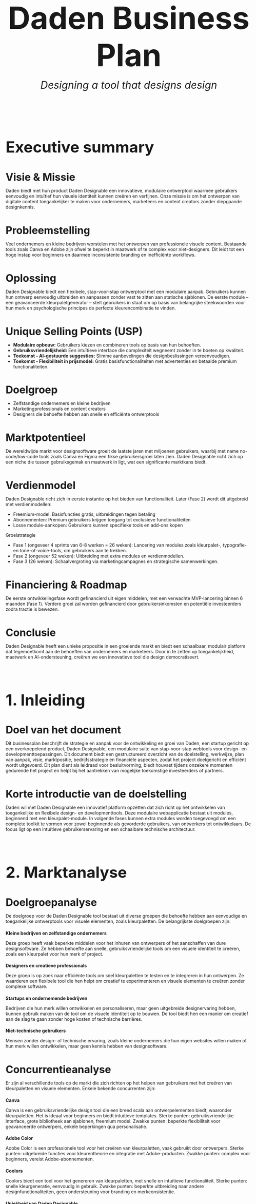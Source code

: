 # Daden Business Plan

<p class="ondertitel">Designing a tool that designs design</p>

## Executive summary

### Visie & Missie

Daden biedt met hun product Daden Designable een innovatieve, modulaire ontwerptool waarmee gebruikers eenvoudig en intuïtief hun visuele identiteit kunnen creëren en verfijnen. Onze missie is om het ontwerpen van digitale content toegankelijker te maken voor ondernemers, marketeers en content creators zonder diepgaande designkennis.

### Probleemstelling

Veel ondernemers en kleine bedrijven worstelen met het ontwerpen van professionele visuele content. Bestaande tools zoals Canva en Adobe zijn ofwel te beperkt in maatwerk of te complex voor niet-designers. Dit leidt tot een hoge instap voor beginners en daarmee inconsistente branding en inefficiënte workflows.

### Oplossing

Daden Designable biedt een flexibele, stap-voor-stap ontwerptool met een modulaire aanpak. Gebruikers kunnen hun ontwerp eenvoudig uitbreiden en aanpassen zonder vast te zitten aan statische sjablonen. De eerste module – een geavanceerde kleurpaletgenerator – stelt gebruikers in staat om op basis van belangrijke steekwoorden voor hun merk en psychologische principes de perfecte kleurencombinatie te vinden.

### Unique Selling Points (USP)

- **Modulaire opbouw:** Gebruikers kiezen en combineren tools op basis van hun behoeften.
- **Gebruiksvriendelijkheid:** Een intuïtieve interface die complexiteit wegneemt zonder in te boeten op kwaliteit.
- **Toekomst - AI-gestuurde suggesties:** Slimme aanbevelingen die designbeslissingen vereenvoudigen.
- **Toekomst - Flexibiliteit in prijsmodel:** Gratis basisfunctionaliteiten met advertenties en betaalde premium functionaliteiten.

### Doelgroep

- Zelfstandige ondernemers en kleine bedrijven
- Marketingprofessionals en content creators
- Designers die behoefte hebben aan snelle en efficiënte ontwerptools

### Marktpotentieel

De wereldwijde markt voor designsoftware groeit de laatste jaren met miljoenen gebruikers, waarbij met name no-code/low-code tools zoals Canva en Figma een fikse gebruikersgroei laten zien. Daden Designable richt zich op een niche die tussen gebruiksgemak en maatwerk in ligt, wat een significante marktkans biedt.

### Verdienmodel

Daden Designable richt zich in eerste instantie op het bieden van functionaliteit. Later (Fase 2) wordt dit uitgebreid met verdienmodellen:

- Freemium-model: Basisfuncties gratis, uitbreidingen tegen betaling
- Abonnementen: Premium gebruikers krijgen toegang tot exclusieve functionaliteiten
- Losse module-aankopen: Gebruikers kunnen specifieke tools en add-ons kopen

Groeistrategie

- Fase 1 (ongeveer 4 sprints van 6-8 werken = 26 weken): Lancering van modules zoals kleurpalet-, typografie- en tone-of-voice-tools,  om gebruikers aan te trekken.
- Fase 2 (ongeveer 52 weken): Uitbreiding met extra modules en verdienmodellen.
- Fase 3 (26 weken): Schaalvergroting via marketingcampagnes en strategische samenwerkingen.

### Financiering & Roadmap

De eerste ontwikkelingsfase wordt gefinancierd uit eigen middelen, met een verwachte MVP-lancering binnen 6 maanden (fase 1). Verdere groei zal worden gefinancierd door gebruikersinkomsten en potentiële investeerders zodra tractie is bewezen.

### Conclusie

Daden Designable heeft een unieke propositie in een groeiende markt en biedt een schaalbaar, modulair platform dat tegemoetkomt aan de behoeften van ondernemers en marketeers. Door in te zetten op toegankelijkheid, maatwerk en AI-ondersteuning, creëren we een innovatieve tool die design democratiseert.

## 1. Inleiding  

### Doel van het document  
Dit businessplan beschrijft de strategie en aanpak voor de ontwikkeling en groei van Daden, een startup gericht op een overkoepelend product, Daden Designable, een modulaire suite van stap-voor-stap webtools voor design- en developmenttoepassingen. Dit document biedt een gestructureerd overzicht van de doelstelling, werkwijze, plan van aanpak, visie, marktpositie, bedrijfsstrategie en financiële aspecten, zodat het project doelgericht en efficiënt wordt uitgevoerd. Dit plan dient als leidraad voor besluitvorming, biedt houvast tijdens onzekere momenten gedurende het project en helpt bij het aantrekken van mogelijke toekomstige investeerders of partners.

### Korte introductie van de doelstelling  

Daden wil met Daden Designable een innovatief platform opzetten dat zich richt op het ontwikkelen van toegankelijke en flexibele design- en developmenttools. Deze modulaire webapplicatie bestaat uit modules, beginnend met een kleurpalet-module. In volgende fases kunnen extra modules worden toegevoegd om een complete toolkit te vormen voor zowel beginnende als gevorderde gebruikers, van ontwerkers tot ontwikkelaars. De focus ligt op een intuïtieve gebruikerservaring en een schaalbare technische architectuur.


## 2. Marktanalyse

### Doelgroepanalyse

De doelgroep voor de Daden Designable tool bestaat uit diverse groepen die behoefte hebben aan eenvoudige en toegankelijke ontwerptools voor visuele elementen, zoals kleurpaletten. De belangrijkste doelgroepen zijn:

#### Kleine bedrijven en zelfstandige ondernemers 
Deze groep heeft vaak beperkte middelen voor het inhuren van ontwerpers of het aanschaffen van dure designsoftware. Ze hebben behoefte aan snelle, gebruiksvriendelijke tools om een visuele identiteit te creëren, zoals een kleurpalet voor hun merk of project.

#### Designers en creatieve professionals

Deze groep is op zoek naar efficiënte tools om snel kleurpaletten te testen en te integreren in hun ontwerpen. Ze waarderen een flexibele tool die hen helpt om creatief te experimenteren en visuele elementen te creëren zonder complexe software.

#### Startups en ondernemende bedrijven

Bedrijven die hun merk willen ontwikkelen en personaliseren, maar geen uitgebreide designervaring hebben, kunnen gebruik maken van de tool om de visuele identiteit op te bouwen. De tool biedt hen een manier om creatief aan de slag te gaan zonder hoge kosten of technische barrières.

#### Niet-technische gebruikers

Mensen zonder design- of technische ervaring, zoals kleine ondernemers die hun eigen websites willen maken of hun merk willen ontwikkelen, maar geen kennis hebben van designsoftware.

### Concurrentieanalyse

Er zijn al verschillende tools op de markt die zich richten op het helpen van gebruikers met het creëren van kleurpaletten en visuele elementen. Enkele bekende concurrenten zijn:

#### Canva

Canva is een gebruiksvriendelijke design tool die een breed scala aan ontwerpelementen biedt, waaronder kleurpaletten. Het is ideaal voor beginners en biedt intuïtieve templates. Sterke punten: gebruiksvriendelijke interface, grote bibliotheek aan sjablonen, freemium model. Zwakke punten: beperkte flexibiliteit voor geavanceerde ontwerpers, enkele beperkingen qua personalisatie.

#### Adobe Color

Adobe Color is een professionele tool voor het creëren van kleurpaletten, vaak gebruikt door ontwerpers. Sterke punten: uitgebreide functies voor kleurentheorie en integratie met Adobe-producten. Zwakke punten: complex voor beginners, vereist Adobe-abonnementen.

#### Coolors

Coolors biedt een tool voor het genereren van kleurpaletten, met snelle en intuïtieve functionaliteit. Sterke punten: snelle kleurgeneratie, eenvoudig in gebruik. Zwakke punten: beperkte uitbreiding naar andere designfunctionaliteiten, geen ondersteuning voor branding en merkconsistentie.

#### Uniekheid van Daden Designable

Daden Designable biedt een modulaire tool die niet alleen kleurpaletten aanbiedt, maar ook de mogelijkheid om in de toekomst eenvoudig extra designmodules toe te voegen, zoals typografie, lay-out, en zelfs AI-gegenereerde ontwerpen. Het richt zich met name op eenvoud, gebruiksvriendelijkheid, en toegankelijkheid voor niet-technische gebruikers, terwijl het tegelijkertijd schaalbare functies biedt voor ontwerpers. Deze flexibiliteit en modulariteit onderscheiden de tool van de concurrentie.

### Trends en kansen

#### No-code tools

De opkomst van no-code platforms maakt het voor bedrijven en creatieve professionals mogelijk om zonder technische kennis eigen digitale producten te ontwikkelen. Daden Designable speelt in op deze trend door een eenvoudige en toegankelijke tool aan te bieden die geen technische vaardigheden vereist.

#### Personalisatie

Gebruikers verwachten steeds meer op maat gemaakte ervaringen, waarbij ze tools kunnen afstemmen op hun specifieke behoeften. De mogelijkheid om kleurpaletten aan te passen en in de toekomst andere designmodules toe te voegen sluit aan bij deze trend van personalisatie.

#### AI-integratie

De integratie van kunstmatige intelligentie biedt kansen voor het automatisch genereren van kleurpaletten, designvoorstellen, of zelfs layout-opties op basis van gebruikersvoorkeuren en trends. Dit kan de gebruikerservaring verbeteren door het sneller en efficiënter maken van het ontwerpproces. Het AI-mes snijdt aan twee kanten: gebruikers verwachten AI-ondersteunde hulpmiddelen, en democratisering van AI-modellen en -hardware bieden ons de mogelijkheid relatief eenvoudige AI-implementaties toe te voegen.

#### Verhoogde focus op branding voor kleine bedrijven

Kleine bedrijven en startups worden zich steeds meer bewust van het belang van een sterke visuele identiteit. Tools zoals Daden Designable bieden hen de mogelijkheid om snel en zonder hoge kosten een professionele uitstraling te creëren.

Door deze trends en behoeften te benutten, heeft Daden Designable de kans zich te positioneren als een toegankelijke en veelzijdige tool voor zowel beginners als ervaren ontwerpers.

## 3. Businessmodel

### Prijsstrategie 

Het prijsmodel voor de Daden Designable tool is gebaseerd op een **freemium** model. Gebruikers kunnen toegang krijgen tot basisfunctionaliteiten van de tool zonder kosten, zoals het creëren van kleurpaletten en het opslaan van één project. Dit maakt de tool toegankelijk voor een breed publiek, waaronder kleine bedrijven en zelfstandige ondernemers die eerst willen proberen voordat ze zich committeren aan een betaalde versie.

- **Gratis versie:** Basisfunctionaliteiten, zoals toegang tot kleurpaletten en exporteren van beperkte bestandstypen (bijv. PNG).
- **Premium versie:** Biedt toegang tot geavanceerde functies zoals extra exportopties (SVG, PDF), premium kleurpaletten, AI-generatie en integraties met andere designsoftware of platforms. De premium versie kan via een maandelijks of jaarlijks abonnement worden aangeboden, met kortingen voor jaarlijkse betalingen (12 maanden voor de prijs van 10 maanden).
- **Toekomstige uitbreiding:** De tool kan in de toekomst uitbreiden met nieuwe modules zoals typografie of geavanceerde brandingtools. Gebruikers kunnen deze modules afzonderlijk aanschaffen of als deel van een hogere abonnementsoptie gericht op professionals/bedrijven (Gratis, Full, Pro).

### Winstmodellen

Het bedrijf wordt winstgevend door een combinatie van **betaalde functies** en **premium accounts**. De belangrijkste winstmodellen zijn:

1. **Premium accounts:** Gebruikers kunnen een maandelijks of jaarlijks abonnement afsluiten voor toegang tot premium functies, zoals uitgebreide exportmogelijkheden, extra designmodules, en onbeperkte projecten.
2. **Betaalde exportmogelijkheden:** Gebruikers van de gratis versie kunnen beperkte exportformaten (bijv. PNG) gebruiken, maar voor geavanceerde exportopties (zoals vectorbestanden of grotere resoluties) moeten ze betalen per export of via een premium account.
3. **Toekomstige add-ons en modules:** Naarmate het product groeit, kunnen combinaties van resultaten zoals een stijlgids (kleur, typografie en layout-opties), als losse producten worden verkocht.
4. **Advertenties in de gratis versie:** Voor gratis gebruikers kunnen advertenties worden getoond, wat een aanvullende inkomstenstroom creëert. Advertenties kunnen worden gepersonaliseerd op basis van de doelgroep, bijvoorbeeld gerichte designsoftware of merkgerelateerde producten of gebruikergerelateerd op basis van Google AdSense.

### Marketingstrategie

De marketingstrategie richt zich op het aantrekken van gebruikers via **digitale kanalen**, **sociale media**, en **partnerschappen**. De strategie omvat de volgende elementen:

1. **SEO (Search Engine Optimization):** Door content te creëren rondom design en branding, zoals blogs en handleidingen over kleurpaletten en visuele identiteit, kan Daden Designable goed vindbaar worden in zoekmachines. Keywords zoals 'kleurpalet tool', 'branding voor kleine bedrijven', en 'ontwerpsoftware zonder abonnement' kunnen helpen om organisch verkeer aan te trekken.
2. **Sociale media:** Platforms zoals Instagram, Pinterest, Reddit en LinkedIn zijn ideaal voor het delen van visuele content en kunnen helpen om Daden Designable in de designcommunity en onder kleine ondernemers te promoten. Daarnaast kan een actieve aanwezigheid op X (Twitter) en Facebook helpen om gebruikers te betrekken bij updates en tutorials.
3. **Influencers en partnerschappen:** Het samenwerken met designinfluencers (Youtube, TikTok, Instagram) en bloggers kan helpen om het product te promoten bij een breder publiek. Daarnaast kunnen partnerschappen met webontwikkelaars, kleine bedrijven of online cursusplatforms de zichtbaarheid vergroten.
4. **Referral programma:** Een referral programma kan gebruikers aanmoedigen om de tool te delen met hun netwerk in ruil voor kortingen of premium functies. Dit creëert een win-winsituatie voor zowel de gebruiker als het bedrijf.

Door deze marketingkanalen effectief te combineren, kan Daden Designable zowel zijn naamsbekendheid vergroten als een loyale gebruikersbasis opbouwen.

## 4. Financieel Plan

### Kostenraming

De verwachte kosten voor de ontwikkeling en bedrijfsvoering van het platform kunnen worden onderverdeeld in de volgende categorieën:

1. **Ontwikkelingskosten:**
- Domeinregistratie en hosting: In vroege periodes met lage gebruikersaantallen ± €50-100 per jaar, later kan dit oplopen tot ± €200-500 per jaar
- Technologische infrastructuur (servers, databases, API’s): in eerste instantie met weinig gebruikers niet nodig. Later bij hoge datastromen en veel gebruikersrequests ± €50-200 per maand
- Softwaretools en licenties (bijv. Adobe, AI-services, analytics): in het begin gratis te implementeren. Later misschien nodig om belangrijke software in te kopen tegen ± €50-150 per maand
- Externe ontwikkelingskosten (indien nodig): in eerste jaren niet nodig, later afhankelijk van uitbesteding

2. **Marketing en acquisitie:**

- Website en SEO-optimalisatie: geen kosten, aangezien we dit zelf kunnen en doen.
- Online advertenties (Google Ads, social media): in eerste jaar niet nodig. Bij gebruikers- en inkomstengroei ± €50-200 per maand in tweede jaar.
- Contentmarketing en influencersamenwerkingen: afhankelijk van strategie na werven van gebruikers na adverteren.

3. **Operationele kosten:**

- Klantenservice en support: in eerste instantie door onszelf, later potentieel extra personeel
- Onderhoud en updates: doorlopende kosten afhankelijk van gebruikersgroei. Geen kosten omdat we dit zelf doen.

4. **Overige kosten:**

- Administratie en juridische kosten: zelfstandig.
- Eventuele partnerships of externe samenwerkingen, afhankelijk van eerstejaars resultaten.

### Inkomstenprojecties

#### Korte termijn (0-1 jaar)

- Eerste inkomsten voornamelijk uit betaalde exportopties en premiumfuncties.
- Doel om de eerste betalende gebruikers te werven en conversiepercentages te optimaliseren.
- Verwachte inkomsten: €1.000-10.000 in het eerste jaar, afhankelijk van gebruikersgroei.

#### Middellange termijn (1-3 jaar)

- Implementatie van extra modules en uitbreiding van premium-aanbod.
- Mogelijke abonnementen of eenmalige aankopen per module.
- Verwachte inkomsten: €10.000-50.000 per jaar, door middel van toenemende maandelijkse inkomsten.

#### Lange termijn (3+ jaar)

- Opschalen naar een breder publiek en eventueel integraties met andere platforms.
- Mogelijkheid tot enterprise-oplossingen en B2B-samenwerkingen.
- Verwachte inkomsten: €50.000+ per jaar, afhankelijk van de groei en marktacceptatie.

### Break-evenanalyse

- Break-even wordt bereikt wanneer de maandelijkse inkomsten gelijk zijn aan de maandelijkse operationele kosten.
- Op basis van een geschatte vaste kostenstructuur van €500-1.500 per maand en een gemiddelde inkomsten per betalende gebruiker van €5-10:
  - Bij een freemium model is een conversieratio van 2-5% nodig bij enkele duizenden gratis gebruikers.
  - Bij een premium-only model zijn 50-150 betalende gebruikers per maand nodig om break-even te draaien.
- Doel is om binnen 12-24 maanden break-even te bereiken, afhankelijk van marktgroei en marketingefficiëntie.

Deze financiële aanpak biedt een haalbaar pad naar winstgevendheid en schaalvergroting, waarbij iteratieve verbeteringen en gebruikersgroei centraal staan.

### Vergroten van slagingskans en minimaliseren van risico

Om het financiële plaatje behapbaar te houden, zorgen we voor een aanpak die eerst zorgt voor inkomstenstroom en kosten laat meegroeien met inkomsten op de volgende manier:

- Lage aanvangskosten: Door veel zelf te doen zonder financiële verdiensten, blijven de kosten beheersbaar.
- Flexibele kostenstructuur: De kosten schalen mee met het aantal gebruikers, wat risico’s beperkt.
- Pragmatische marketingaanpak: Geen advertentiekosten in de beginfase, maar groeien met gebruikers die dichtbij staan.
- Geleidelijke inkomstenopbouw: Een realistische verwachting van €1.000 - €10.000 in jaar 1.

### Kostenrisico's

#### Hosting & serverkosten onderschat

- Zelfs bij weinig gebruikers is al een basisserver nodig (minstens €5-20 per maand voor een lage tier).
- Bij groei zullen de kosten mogelijk sneller stijgen dan verwacht.

**Oplossing**

Rekening houden met schaalbaarheid, bijvoorbeeld:

- 0-500 gebruikers: Gratis/goedkope hosting (€5-20 per maand)
- 500-5.000 gebruikers: Basis cloudserver (€20-50 per maand)
- 5.000+ gebruikers: Serieuze infrastructuur (€100+ per maand)

#### Voorlopige lage prijsinschatting per betalende gebruiker

We hanteren bij introductie van een laag prijspunt van €5-10 per betalende gebruiker. Dit is laag, zeker met zakelijk interessante premium-opties. Een abonnement van €15-30 per maand of eenmalige betalingen van €20-50 per module, vergt minder klanten om break-even te draaien.

**Oplossing**

- Meer prijsdifferentiatie: Gratis basis, premium tier €10-30 per maand, bulklicenties voor bedrijven.
- Denk aan upsells: Extra betaalde templates, AI-generatie-opties, API-toegang.

Deze oplossingen dienen we te moeten exploreren als het aanbod van modules en producten eenmaal staat.

#### Marketingkosten onderschat

In het tweede jaar reken je met €50-200 per maand aan advertenties, maar dit is weinig als je snel wilt opschalen.
Organische groei kan werken, maar SEO en social media kosten tijd en indirect geld.

**Oplossing**

- In jaar 1 een klein budget (€50-100 per maand) voor testadvertenties inzetten.
- Meer focus op virale groeimechanismen zoals referrals of samenwerkingen.

#### Break-even analyse mist variabele kosten

De berekening rekent nu alleen met vaste kosten, maar vergeet variabele kosten zoals betaalproviders (Stripe, PayPal ~2-5% per transactie). Deze zijn in eerste instantie ook nog niet van toepassing, maar het kan helpen als we hier in de loop van het eerste jaar op basis van groei rekening mee gaan houden.

**Oplossing**

Houd rekening met 5-10% operationele kosten per betaling vanaf het tweede jaar.

## 5. Implementatieplan

### Tijdslijn en fasering

De ontwikkeling wordt gefaseerd uitgevoerd in sprints van 6 tot 8 weken, waarbij elke fase een afgeronde functionaliteit oplevert. Dit zorgt voor een iteratieve aanpak waarbij gebruikersfeedback direct kan worden verwerkt.

#### Fase 1: Fundament en platformopzet (6-8 weken)

- Keuze en implementatie van de technologieën (frontend, backend, database).
- Projectrepository, -documentatie en -planning (Github Repo, Wiki en Kanban) opzetten.
- Basisarchitectuur en infrastructuur van het platform bepalen.
- Basisgebruikerservaring (UX/UI) bepalen.
- Domein en hosting en beveiliging opzetten.

#### Fase 2: Implementatie van platformopzet (6-8 weken)

- Implementatie van de technologieën (frontend, backend, database).
- Basisgebruikerservaring (UX/UI) ontwikkelen.

#### Fase 3: Implementatie van de eerste module – Color Picker (6-8 weken)

- Conceptualisatie, ontwerp, ontwikkeling en integratie van de Color Picker.
- Eerste testfase met testgebruikers.
- Lancering van de MVP en verzamelen van feedback van gebruikers.

#### Fase 4 en verder

- Conceptualisatie, ontwerp, ontwikkeling en integratie van nieuwe modules.
- Uitbreiding van functionaliteit (inlog, opslag, export).
- Toevoegen van verdienmodellen (ads, freemium functionaliteit)

### Mijlpalen

- Platform-lacering (na fase 2): Werkend online-platform zonder gebruikersfunctionaliteit.
- MVP-lancering (na fase 3): Eerste versie live met Color Picker en basisfunctionaliteiten.
- Eerste gebruikersfeedback (na fase 3): Feedback verzamelen en verwerken in updates.
- Uitbreiding en commerciële uitrol (fase 6+): groeien van gebruikers.

## 6. Team en organisatie

### Teamstructuur

- **Dennis Ulijn:** Verantwoordelijk voor Design & UX, branding, en de frontend-implementatie van de tool. Dennis zal ook gebruikersfeedback verzamelen en verwerken, met een focus op het ontwerpen van een intuïtieve gebruikersinterface en gebruikerservaring.
- **Danny Karouw:** Verantwoordelijk voor de technische kant van het project, inclusief backend-architectuur, frontend-ontwikkeling, CI/CD en deployment. Danny zal ook de technologische keuzes maken en de basisstructuur opzetten voor de tool.
- **Echtgenoten van Dennis en Danny:** De eerste testers van de tool. Ze brengen waardevolle inzichten vanuit hun psychologische en ontwerpgerichte opleidingen en kennis, waarbij ze de gebruikerservaring en de behoeften van de doelgroep zorgvuldig kunnen evalueren en helpen bij het verfijnen van het product alvorens het product te implementeren en feedback van gebruikers te verzamelen.

### Partnerschappen

Momenteel zijn er **geen** externe partners betrokken bij het project. In de toekomst kunnen er mogelijk partnerschappen worden aangaan met partijen voor specifieke functionaliteit of uitbreidingen, zoals marketing, technologie, of betalingsverwerking. Deze zullen in de latere stadia van het project op basis van noodzaak onderzocht worden.

### Personeelsbehoefte

Op dit moment is er geen onmiddellijke behoefte aan extra personeel, aangezien het project gestart wordt door Dennis en Danny, die hun rollen flexibel kunnen vervullen. Daarbij is het project specifiek gekozen, omdat de kennis en ervaring van Dennis en Danny de behoefte aan dit product heeft blootgelegd. Naarmate het project groeit, kan er behoefte ontstaan aan extra personeel voor:

- **Klantenservice:** Na de lancering kan er een behoefte ontstaan aan een klantenserviceteam om gebruikersvragen en technische ondersteuning te bieden.
- **Ontwikkelaars:** Indien er meer geavanceerde technische features (zoals AI-integratie) of schaalbaarheid vereist wordt, kunnen er extra ontwikkelaars nodig zijn voor de uitbreiding van de platformfunctionaliteiten zoals het verwerken van een veilige (betalings-)omgeving.
- **Marketing:** Voor het vergroten van de zichtbaarheid van de tool kunnen er marketingprofessionals worden ingehuurd om de strategie voor sociale media, SEO en partnerschappen uit te breiden.

## 16. Exitstrategie

### Toekomstige groeimogelijkheden

De tool is opgezet met een modulaire aanpak, wat voor de komende jaren genoeg uitdagingen, mogelijkheden en diverse groeiscenario’s mogelijk maakt:

- **Uitbreiding van module-aanbod:** Naast merk en ontwerpgerelateerde modules willen we in de toekomst concept- en product-modules introduceren die een no-code tot low-code vorm van web-app-ontwikkelen aanbieden of ondersteunen.
- **Uitbreiding van functionaliteiten:** Extra tools toevoegen, zoals AI-gestuurde aanbevelingen, geautomatiseerde designoptimalisaties, iOS-/Android-app- en Windows/MacOS-programma-aanbod.
- **Internationale markt:** De tool kan worden gelokaliseerd en beschikbaar worden gesteld in meerdere talen, waardoor een bredere doelgroep wordt bereikt.
- **Integratie met bestaande platformen:** Mogelijkheden om koppelingen te maken met populaire design- en webontwikkelingstools zoals Figma, Framer, Webflow, of WordPress.
- **Schaalvergroting naar een B2B-model:** Naast individuele gebruikers kunnen grotere bedrijven worden bediend met op maat gemaakte pakketten en API-toegang.
- **SaaS-platform uitbreiden:** Op termijn kan het platform uitgroeien tot een bredere suite van creatieve en digitale tools, waardoor een ecosysteem ontstaat rondom design en branding.

### Exitstrategie

- **Zelfstandig doorgroeien:** Indien winstgevend, kan het bedrijf blijven opereren als onafhankelijk platform met een schaalbare SaaS-strategie.
- **Licentiemodel voor andere bedrijven:** De technologie en het platform kunnen als licentie worden aangeboden aan bedrijven die het in hun eigen workflow willen integreren.
- **Investeringen of doorverkoop:** Op termijn kan er gezocht worden naar investeerders om verdere groei mogelijk te maken, of kan het bedrijf worden doorverkocht aan een partij die de visie wil voortzetten.
- **Overname door een grotere speler:** Indien de tool succesvol is en een substantiële gebruikersbasis heeft, kan een overname door een groter design- of SaaS-bedrijf (zoals Adobe, Canva, of een marketingplatform) een realistische optie zijn.



<style>
	html{
		width:100%;
		font-size:16px;
		font-family:'inter', sans-serif;
		max-width:900px;
		margin-inline: auto;
		margin-block:60px;
	}

	body{
		max-width:100%;
		margin-inline:16px;
	}

	h1{
		text-align:center;
		font-size:6rem;
		margin-bottom:0rem;
	}

	.ondertitel{
		text-align:center;
		font-size:2rem;
		margin-top:1rem;
		padding-bottom:3rem;
		font-style:italic;
	}

	h2{
		font-size:3rem;
		margin-top:6rem;
	}

	h3{
		font-size:2rem;
	}

	h3, h4{
		margin-bottom:0;
	}
</style>